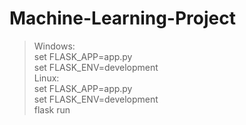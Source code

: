 # Machine-Learning-Project
> Windows:  
> set FLASK_APP=app.py  
> set FLASK_ENV=development  
> Linux:  
> set FLASK_APP=app.py  
> set FLASK_ENV=development  
> flask run
